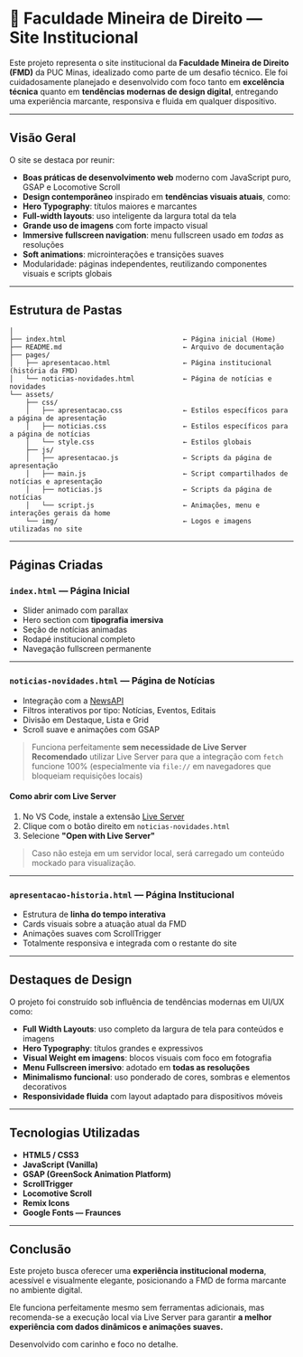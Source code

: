 
# 📘 Faculdade Mineira de Direito — Site Institucional

Este projeto representa o site institucional da **Faculdade Mineira de Direito (FMD)** da PUC Minas, idealizado como parte de um desafio técnico. Ele foi cuidadosamente planejado e desenvolvido com foco tanto em **excelência técnica** quanto em **tendências modernas de design digital**, entregando uma experiência marcante, responsiva e fluida em qualquer dispositivo.

---

## Visão Geral

O site se destaca por reunir:

- **Boas práticas de desenvolvimento web** moderno com JavaScript puro, GSAP e Locomotive Scroll
- **Design contemporâneo** inspirado em **tendências visuais atuais**, como:
- **Hero Typography**: títulos maiores e marcantes
- **Full-width layouts**: uso inteligente da largura total da tela
- **Grande uso de imagens** com forte impacto visual
- **Immersive fullscreen navigation**: menu fullscreen usado em *todas* as resoluções
- **Soft animations**: microinterações e transições suaves
- Modularidade: páginas independentes, reutilizando componentes visuais e scripts globais

---

## Estrutura de Pastas

```
│
├── index.html                             ← Página inicial (Home)
├── README.md                              ← Arquivo de documentação
├── pages/
│   ├── apresentacao.html                  ← Página institucional (história da FMD)
│   └── noticias-novidades.html            ← Página de notícias e novidades
└── assets/
    ├── css/
    │   ├── apresentacao.css               ← Estilos específicos para a página de apresentação
    │   ├── noticias.css                   ← Estilos específicos para a página de notícias
    │   └── style.css                      ← Estilos globais
    ├── js/
    │   ├── apresentacao.js                ← Scripts da página de apresentação
    │   ├── main.js                        ← Script compartilhados de notícias e apresentação
    │   ├── noticias.js                    ← Scripts da página de notícias
    │   └── script.js                      ← Animações, menu e interações gerais da home
    └── img/                               ← Logos e imagens utilizadas no site
```

---

## Páginas Criadas

### `index.html` — Página Inicial

- Slider animado com parallax
- Hero section com **tipografia imersiva**
- Seção de notícias animadas
- Rodapé institucional completo
- Navegação fullscreen permanente

---

### `noticias-novidades.html` — Página de Notícias

- Integração com a [NewsAPI](https://newsapi.org/)
- Filtros interativos por tipo: Notícias, Eventos, Editais
- Divisão em Destaque, Lista e Grid
- Scroll suave e animações com GSAP

> Funciona perfeitamente **sem necessidade de Live Server**  
> **Recomendado** utilizar Live Server para que a integração com `fetch` funcione 100% (especialmente via `file://` em navegadores que bloqueiam requisições locais)

#### Como abrir com Live Server

1. No VS Code, instale a extensão [Live Server](https://marketplace.visualstudio.com/items?itemName=ritwickdey.LiveServer)
2. Clique com o botão direito em `noticias-novidades.html`
3. Selecione **"Open with Live Server"**

> Caso não esteja em um servidor local, será carregado um conteúdo mockado para visualização.

---

### `apresentacao-historia.html` — Página Institucional

- Estrutura de **linha do tempo interativa**
- Cards visuais sobre a atuação atual da FMD
- Animações suaves com ScrollTrigger
- Totalmente responsiva e integrada com o restante do site

---

## Destaques de Design

O projeto foi construído sob influência de tendências modernas em UI/UX como:

- **Full Width Layouts**: uso completo da largura de tela para conteúdos e imagens
- **Hero Typography**: títulos grandes e expressivos
- **Visual Weight em imagens**: blocos visuais com foco em fotografia
- **Menu Fullscreen imersivo**: adotado em **todas as resoluções**
- **Minimalismo funcional**: uso ponderado de cores, sombras e elementos decorativos
- **Responsividade fluida** com layout adaptado para dispositivos móveis

---

## Tecnologias Utilizadas

- **HTML5 / CSS3**
- **JavaScript (Vanilla)**
- **GSAP (GreenSock Animation Platform)**
- **ScrollTrigger**
- **Locomotive Scroll**
- **Remix Icons**
- **Google Fonts — Fraunces**

---

## Conclusão

Este projeto busca oferecer uma **experiência institucional moderna**, acessível e visualmente elegante, posicionando a FMD de forma marcante no ambiente digital.

Ele funciona perfeitamente mesmo sem ferramentas adicionais, mas recomenda-se a execução local via Live Server para garantir **a melhor experiência com dados dinâmicos e animações suaves.**

Desenvolvido com carinho e foco no detalhe.
